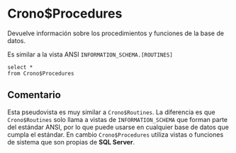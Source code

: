 ﻿---
SidebarGroup: "Metadatos base de datos"
---

# Crono$Procedures


Devuelve información sobre los procedimientos y funciones de la base de datos. 



Es similar a la vista ANSI `INFORMATION_SCHEMA.[ROUTINES]`


```
select *
from Crono$Procedures
```


## Comentario

Esta pseudovista es muy similar a `Crono$Routines`. La diferencia es que `Crono$Routines` solo llama a vistas de `INFORMATION_SCHEMA` que forman parte del estándar ANSI, por lo que puede usarse en cualquier base de datos que cumpla el estándar. En cambio `Crono$Procedures` utiliza vistas o funciones de sistema que son propias de **SQL Server**.

